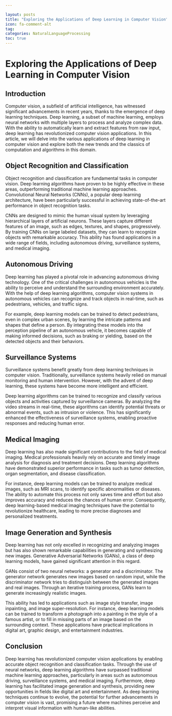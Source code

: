 ```yaml
---

layout: posts
title: "Exploring the Applications of Deep Learning in Computer Vision"
icon: fa-comment-alt
tag:      
categories: NaturalLanguageProcessing
toc: true
---
```




# Exploring the Applications of Deep Learning in Computer Vision

## Introduction

Computer vision, a subfield of artificial intelligence, has witnessed significant advancements in recent years, thanks to the emergence of deep learning techniques. Deep learning, a subset of machine learning, employs neural networks with multiple layers to process and analyze complex data. With the ability to automatically learn and extract features from raw input, deep learning has revolutionized computer vision applications. In this article, we will delve into the various applications of deep learning in computer vision and explore both the new trends and the classics of computation and algorithms in this domain.

## Object Recognition and Classification

Object recognition and classification are fundamental tasks in computer vision. Deep learning algorithms have proven to be highly effective in these areas, outperforming traditional machine learning approaches. Convolutional Neural Networks (CNNs), a popular deep learning architecture, have been particularly successful in achieving state-of-the-art performance in object recognition tasks.

CNNs are designed to mimic the human visual system by leveraging hierarchical layers of artificial neurons. These layers capture different features of an image, such as edges, textures, and shapes, progressively. By training CNNs on large labeled datasets, they can learn to recognize objects with remarkable accuracy. This ability has found applications in a wide range of fields, including autonomous driving, surveillance systems, and medical imaging.

## Autonomous Driving

Deep learning has played a pivotal role in advancing autonomous driving technology. One of the critical challenges in autonomous vehicles is the ability to perceive and understand the surrounding environment accurately. With the help of deep learning algorithms, computer vision systems in autonomous vehicles can recognize and track objects in real-time, such as pedestrians, vehicles, and traffic signs.

For example, deep learning models can be trained to detect pedestrians, even in complex urban scenes, by learning the intricate patterns and shapes that define a person. By integrating these models into the perception pipeline of an autonomous vehicle, it becomes capable of making informed decisions, such as braking or yielding, based on the detected objects and their behaviors.

## Surveillance Systems

Surveillance systems benefit greatly from deep learning techniques in computer vision. Traditionally, surveillance systems heavily relied on manual monitoring and human intervention. However, with the advent of deep learning, these systems have become more intelligent and efficient.

Deep learning algorithms can be trained to recognize and classify various objects and activities captured by surveillance cameras. By analyzing the video streams in real-time, these algorithms can identify potential threats or abnormal events, such as intrusion or violence. This has significantly enhanced the effectiveness of surveillance systems, enabling proactive responses and reducing human error.

## Medical Imaging

Deep learning has also made significant contributions to the field of medical imaging. Medical professionals heavily rely on accurate and timely image analysis for diagnosis and treatment decisions. Deep learning algorithms have demonstrated superior performance in tasks such as tumor detection, organ segmentation, and disease classification.

For instance, deep learning models can be trained to analyze medical images, such as MRI scans, to identify specific abnormalities or diseases. The ability to automate this process not only saves time and effort but also improves accuracy and reduces the chances of human error. Consequently, deep learning-based medical imaging techniques have the potential to revolutionize healthcare, leading to more precise diagnoses and personalized treatments.

## Image Generation and Synthesis

Deep learning has not only excelled in recognizing and analyzing images but has also shown remarkable capabilities in generating and synthesizing new images. Generative Adversarial Networks (GANs), a class of deep learning models, have gained significant attention in this regard.

GANs consist of two neural networks: a generator and a discriminator. The generator network generates new images based on random input, while the discriminator network tries to distinguish between the generated images and real images. Through an iterative training process, GANs learn to generate increasingly realistic images.

This ability has led to applications such as image style transfer, image inpainting, and image super-resolution. For instance, deep learning models can be trained to transform a photograph into a painting in the style of a famous artist, or to fill in missing parts of an image based on the surrounding context. These applications have practical implications in digital art, graphic design, and entertainment industries.

## Conclusion

Deep learning has revolutionized computer vision applications by enabling accurate object recognition and classification tasks. Through the use of neural networks, deep learning algorithms have surpassed traditional machine learning approaches, particularly in areas such as autonomous driving, surveillance systems, and medical imaging. Furthermore, deep learning has facilitated image generation and synthesis, providing new opportunities in fields like digital art and entertainment. As deep learning techniques continue to evolve, the potential for further advancements in computer vision is vast, promising a future where machines perceive and interpret visual information with human-like abilities.